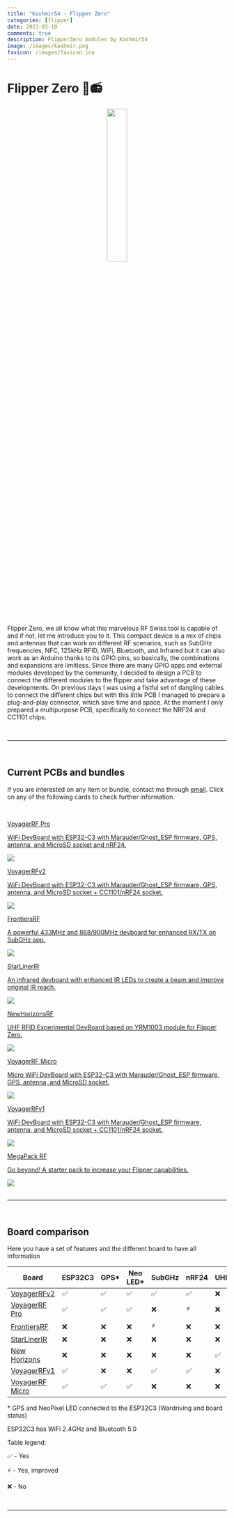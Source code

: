 ```yaml
---
title: "Kashmir54 - Flipper Zero"
categories: [flipper]
date: 2023-03-10
comments: true
description: FlipperZero modules by Kashmir54
image: /images/kashmir.png
favicon: /images/favicon.ico
---
```


# Flipper Zero 🐬📻

<p align="center">
  <img class="head-logo" src="/images/flipper/flipper.png" width="30%"/>
</p>

Flipper Zero, we all know what this marvelous RF Swiss tool is capable of and if not, let me introduce you to it. This compact device is a mix of chips and antennas that can work on different RF scenarios, such as SubGHz frequencies, NFC, 125kHz RFID, WiFi, Bluetooth, and Infrared but it can also work as an Arduino thanks to its GPIO pins, so basically, the combinations and expansions are limitless. Since there are many GPIO apps and external modules developed by the community, I decided to design a PCB to connect the different modules to the flipper and take advantage of these developments. On previous days I was using a fistful set of dangling cables to connect the different chips but with this little PCB I managed to prepare a plug-and-play connector, which save time and space. At the moment I only prepared a multipurpose PCB, specifically to connect the NRF24 and CC1101 chips.

<br>

---

<br>


## Current PCBs and bundles

If you are interested on any item or bundle, contact me through [email](mailto:kashmir_54@hotmail.com). Click on any of the following cards to check further information.

<br>

<div class="grid-two">

<a class="box" href="/flipper/voyagerrf_pro">
  <div class="box-two">
    <p class="rodden">VoyagerRF Pro</p>
    <p>WiFi DevBoard with ESP32-C3 with Marauder/Ghost_ESP firmware, GPS, antenna, and MicroSD socket and nRF24.</p>
    <img class="main" src="/images/flipper/pro/thumbs.jpg">
  </div>
</a>

<a class="box" href="/flipper/voyagerrf_v2">
  <div class="box-two">
    <p class="rodden">VoyagerRFv2</p>
    <p>WiFi DevBoard with ESP32-C3 with Marauder/Ghost_ESP firmware, GPS, antenna, and MicroSD socket + CC1101/nRF24 socket.</p>
    <img class="main" src="/images/flipper/v2/thumbs.png">
  </div>
</a>

<a class="box" href="/flipper/frontiersrf">
  <div class="box-two">
    <p class="rodden">FrontiersRF</p>
    <p>A powerful 433MHz and 868/900MHz devboard for enhanced RX/TX on SubGHz app.</p>
    <img class="main" src="/images/flipper/frontiersrf/thumbs.JPG">
  </div>
</a>

<a class="box" href="/flipper/starliner">
  <div class="box-two">
    <p class="rodden">StarLinerIR</p>
    <p>An infrared devboard with enhanced IR LEDs to create a beam and improve original IR reach.</p>
    <img class="main" src="/images/flipper/starliner/thumbs.JPG">
  </div>
</a>

<a class="box" href="/flipper/newhorizonsrf">
  <div class="box-two">
    <p class="rodden">NewHorizonsRF</p>
    <p>UHF RFID Experimental DevBoard based on YRM1003 module for Flipper Zero.</p>
    <span></span>
    <img class="main" src="/images/flipper/newhorizons/thumbs.JPG">
  </div>
</a>


<a class="box" href="/flipper/voyagerrf_micro">
  <div class="box-two">
    <p class="rodden">VoyagerRF Micro</p>
    <p>Micro WiFi DevBoard with ESP32-C3 with Marauder/Ghost_ESP firmware, GPS, antenna, and MicroSD socket.</p>
    <img class="main" src="/images/flipper/micro/thumb_micro.JPG">
  </div>
</a>



<a class="box" href="/flipper/wifi">
  <div class="box-two">
    <p class="rodden">VoyagerRFv1</p>
    <p>WiFi DevBoard with ESP32-C3 with Marauder/Ghost_ESP firmware, antenna, and MicroSD socket + CC1101/nRF24 socket.</p>
    <img class="main" src="/images/flipper/voyager_white_1.jpg">
  </div>
</a>

<a class="box" href="/flipper/nrf24_board#other-stuff">
  <div class="box-two">
    <p class="rodden">MegaPack RF</p>
    <p>Go beyond! A starter pack to increase your Flipper capabilities.</p>
    <img class="main" src="/images/flipper/megapack_rf.jpg">
  </div>
</a>


</div>

<br>

---

<br>

## Board comparison

Here you have a set of features and the different board to have all information

| Board                                      | ESP32C3      |   GPS*       |  Neo LED*    |  SubGHz     | nRF24  | UHF  | Infrared    |
| -----------                                | -------       |  ----------  |  ------------|  --------   | ------ | ----------- | ----------- | 
| [VoyagerRFv2](/flipper/voyagerrf_v2)       |        ✅     |     ✅       |      ✅      |      ✅    |   ✅   |      ❌     |      ❌     |
| [VoyagerRF Pro](/flipper/voyagerrf_pro)    |        ✅     |     ✅       |      ✅      |      ❌    |   ⚡️   |      ❌     |      ❌     |
| [FrontiersRF](/flipper/frontiersrf)        |        ❌     |     ❌       |      ❌      |      ⚡️    |   ❌   |      ❌     |      ❌     |
| [StarLinerIR](/flipper/starliner)          |        ❌     |     ❌       |      ❌      |      ❌    |   ❌   |      ❌     |      ✅     |
| [New Horizons](/flipper/newhorizonsrf)     |        ❌     |     ❌       |      ❌      |      ❌    |   ❌   |      ✅     |      ❌     |
| [VoyagerRFv1](/flipper/wifi)               |        ✅     |     ❌       |      ❌      |      ✅    |   ✅   |      ❌     |      ❌     |
| [VoyagerRF Micro](/flipper/voyagerrf_micro)|        ✅     |     ✅       |      ✅      |      ❌    |   ❌   |      ❌     |      ❌     |

\* GPS and NeoPixel LED connected to the ESP32C3 (Wardriving and board status)

ESP32C3 has WiFi 2.4GHz and Bluetooth 5.0

Table legend:

✅ - Yes

⚡️ - Yes, improved

❌ - No



<br>

---

